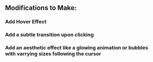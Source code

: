 ## Modifications to Make:
### Add Hover Effect
### Add a subtle transition upon clicking 
### Add an aesthetic effect like a glowing animation or bubbles with varrying sizes following the cursor
